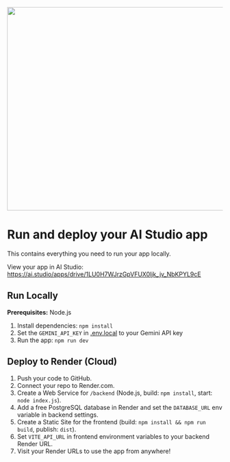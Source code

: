 <div align="center">
<img width="1200" height="475" alt="GHBanner" src="https://github.com/user-attachments/assets/0aa67016-6eaf-458a-adb2-6e31a0763ed6" />
</div>

# Run and deploy your AI Studio app

This contains everything you need to run your app locally.

View your app in AI Studio: https://ai.studio/apps/drive/1LU0H7WJrzGpVFUX0ljk_jv_NbKPYL9cE

## Run Locally

**Prerequisites:**  Node.js

1. Install dependencies:
   `npm install`
2. Set the `GEMINI_API_KEY` in [.env.local](.env.local) to your Gemini API key
3. Run the app:
   `npm run dev`

## Deploy to Render (Cloud)

1. Push your code to GitHub.
2. Connect your repo to Render.com.
3. Create a Web Service for `/backend` (Node.js, build: `npm install`, start: `node index.js`).
4. Add a free PostgreSQL database in Render and set the `DATABASE_URL` env variable in backend settings.
5. Create a Static Site for the frontend (build: `npm install && npm run build`, publish: `dist`).
6. Set `VITE_API_URL` in frontend environment variables to your backend Render URL.
7. Visit your Render URLs to use the app from anywhere!
